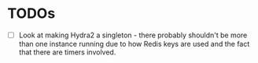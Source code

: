 # TODOs

- [ ] Look at making Hydra2 a singleton - there probably shouldn't be more than one instance running due to how Redis keys are used and the fact that there are timers involved.


